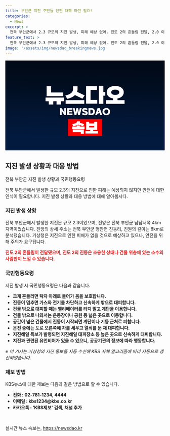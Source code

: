 ```yaml
---
title: 부안군 지진 주민들 안전 대책 마련 필요!
categories:
  - News
excerpt: >
  전북 부안군에서 2.3 규모의 지진 발생, 피해 예상 없어. 진도 2의 흔들림 전달, 2.0 이상 지진 올해 36차례. 대피 시 국민행동요령 주의. (자세한 사항은 KBS 재난포털 참고) ※ 이 기사는 기상청의 지진 통보를 자동 수신해 KBS 자체 알고리즘에 따라 자동으로 생산되었습니다.
feature_text: >
  전북 부안군에서 2.3 규모의 지진 발생, 피해 예상 없어. 진도 2의 흔들림 전달, 2.0 이상 지진 올해 36차례. 대피 시 국민행동요령 주의. (자세한 사항은 KBS 재난포털 참고) ※ 이 기사는 기상청의 지진 통보를 자동 수신해 KBS 자체 알고리즘에 따라 자동으로 생산되었습니다.
image: '/assets/img/newsdao_breakingnews.jpg'
---
```


<p><img src="/assets/img/newsdao_breakingnews.jpg" alt="cryptoinkorea 속보" /></p>

<h2 data-ke-size="size26">지진 발생 상황과 대응 방법</h2>

<p>전북 부안군 지진 발생 상황과 국민행동요령</p>

<p data-ke-size="size16">전북 부안군에서 발생한 규모 2.3의 지진으로 인한 피해는 예상되지 않지만 안전에 대한 인식이 필요합니다. 지진 발생 상황과 대응 방법에 대해 알아봅시다.</p>

<h3>지진 발생 상황</h3>

<p>전북 부안군에서 발생한 지진은 규모 2.3이었으며, 진앙은 전북 부안군 남남서쪽 4km 지역이었습니다. 진앙의 상세 주소는 전북 부안군 행안면 진동리, 진원의 깊이는 8km로 분석됐습니다. 기상청은 지진으로 인한 피해가 없을 것으로 예상하고 있으나, 안전을 위해 주의가 요구됩니다.</p>

<p><b><span style="color: #ee2323;">진도 2의 흔들림이 전달됐으며, 진도 2의 진동은 조용한 상태나 건물 위층에 있는 소수의 사람만이 느낄 수 있습니다.</span></b></p>

<h3>국민행동요령</h3>

<p>지진 발생 시 국민행동요령은 다음과 같습니다.</p>

<ul>
    <li><b>크게 흔들리면 탁자 아래로 들어가 몸을 보호합니다.</b></li>
    <li><b>진동이 멈추면 가스와 전기를 차단하고 신속하게 밖으로 대피합니다.</b></li>
    <li><b>건물 밖으로 대피할 때는 엘리베이터를 타지 말고 계단을 이용합니다.</b></li>
    <li><b>건물 밖으로 나와서는 운동장이나 공원 등 넓은 곳으로 이동합니다.</b></li>
    <li><b>공간이 넓은 건물에서 진동이 시작되면 계단이나 기둥 근처로 피합니다.</b></li>
    <li><b>운전 중에는 도로 오른쪽에 차를 세우고 열쇠를 둔 채 대피합니다.</b></li>
    <li><b>지진해일 특보가 발령되면 지진해일 대피장소 등 높은 곳으로 신속하게 대피합니다.</b></li>
    <li><b>지진과 관련된 유언비어가 있을 수 있으니, 공공기관의 정보에 따라 행동합니다.</b></li>
</ul>

<p data-ke-size="size16"><i>※ 이 기사는 기상청의 지진 통보를 자동 수신해 KBS 자체 알고리즘에 따라 자동으로 생산되었습니다.</i></p>

<h3>제보 방법</h3>

<p>KBS뉴스에 대한 제보는 다음과 같은 방법으로 할 수 있습니다.</p>

<ul>
    <li><b>전화 : 02-781-1234, 4444</b></li>
    <li><b>이메일 : kbs1234@kbs.co.kr</b></li>
    <li><b>카카오톡 : 'KBS제보' 검색, 채널 추가</b></li>
</ul>

<p data-ke-size="size16">&nbsp;</p>
실시간 뉴스 속보는, <a href="https://newsdao.kr" rel="dofollow">https://newsdao.kr</a>


